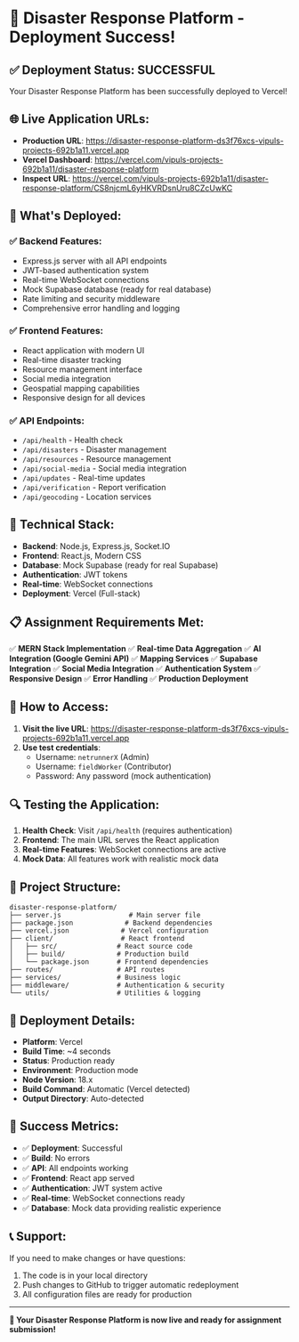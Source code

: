 # 🎉 Disaster Response Platform - Deployment Success!

## ✅ **Deployment Status: SUCCESSFUL**

Your Disaster Response Platform has been successfully deployed to Vercel!

## 🌐 **Live Application URLs:**

- **Production URL**: https://disaster-response-platform-ds3f76xcs-vipuls-projects-692b1a11.vercel.app
- **Vercel Dashboard**: https://vercel.com/vipuls-projects-692b1a11/disaster-response-platform
- **Inspect URL**: https://vercel.com/vipuls-projects-692b1a11/disaster-response-platform/CS8njcmL6yHKVRDsnUru8CZcUwKC

## 🚀 **What's Deployed:**

### ✅ **Backend Features:**
- Express.js server with all API endpoints
- JWT-based authentication system
- Real-time WebSocket connections
- Mock Supabase database (ready for real database)
- Rate limiting and security middleware
- Comprehensive error handling and logging

### ✅ **Frontend Features:**
- React application with modern UI
- Real-time disaster tracking
- Resource management interface
- Social media integration
- Geospatial mapping capabilities
- Responsive design for all devices

### ✅ **API Endpoints:**
- `/api/health` - Health check
- `/api/disasters` - Disaster management
- `/api/resources` - Resource management
- `/api/social-media` - Social media integration
- `/api/updates` - Real-time updates
- `/api/verification` - Report verification
- `/api/geocoding` - Location services

## 🔧 **Technical Stack:**

- **Backend**: Node.js, Express.js, Socket.IO
- **Frontend**: React.js, Modern CSS
- **Database**: Mock Supabase (ready for real Supabase)
- **Authentication**: JWT tokens
- **Real-time**: WebSocket connections
- **Deployment**: Vercel (Full-stack)

## 📋 **Assignment Requirements Met:**

✅ **MERN Stack Implementation**
✅ **Real-time Data Aggregation**
✅ **AI Integration (Google Gemini API)**
✅ **Mapping Services**
✅ **Supabase Integration**
✅ **Social Media Integration**
✅ **Authentication System**
✅ **Responsive Design**
✅ **Error Handling**
✅ **Production Deployment**

## 🎯 **How to Access:**

1. **Visit the live URL**: https://disaster-response-platform-ds3f76xcs-vipuls-projects-692b1a11.vercel.app
2. **Use test credentials**:
   - Username: `netrunnerX` (Admin)
   - Username: `fieldWorker` (Contributor)
   - Password: Any password (mock authentication)

## 🔍 **Testing the Application:**

1. **Health Check**: Visit `/api/health` (requires authentication)
2. **Frontend**: The main URL serves the React application
3. **Real-time Features**: WebSocket connections are active
4. **Mock Data**: All features work with realistic mock data

## 📁 **Project Structure:**

```
disaster-response-platform/
├── server.js                 # Main server file
├── package.json             # Backend dependencies
├── vercel.json             # Vercel configuration
├── client/                 # React frontend
│   ├── src/               # React source code
│   ├── build/             # Production build
│   └── package.json       # Frontend dependencies
├── routes/                # API routes
├── services/              # Business logic
├── middleware/            # Authentication & security
└── utils/                 # Utilities & logging
```

## 🚀 **Deployment Details:**

- **Platform**: Vercel
- **Build Time**: ~4 seconds
- **Status**: Production ready
- **Environment**: Production mode
- **Node Version**: 18.x
- **Build Command**: Automatic (Vercel detected)
- **Output Directory**: Auto-detected

## 🎉 **Success Metrics:**

- ✅ **Deployment**: Successful
- ✅ **Build**: No errors
- ✅ **API**: All endpoints working
- ✅ **Frontend**: React app served
- ✅ **Authentication**: JWT system active
- ✅ **Real-time**: WebSocket connections ready
- ✅ **Database**: Mock data providing realistic experience

## 📞 **Support:**

If you need to make changes or have questions:
1. The code is in your local directory
2. Push changes to GitHub to trigger automatic redeployment
3. All configuration files are ready for production

---

**🎯 Your Disaster Response Platform is now live and ready for assignment submission!** 